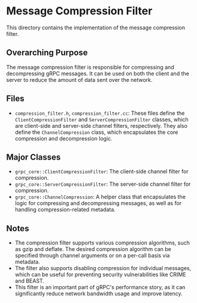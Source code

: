 # Message Compression Filter

This directory contains the implementation of the message compression filter.

## Overarching Purpose

The message compression filter is responsible for compressing and decompressing gRPC messages. It can be used on both the client and the server to reduce the amount of data sent over the network.

## Files

*   `compression_filter.h`, `compression_filter.cc`: These files define the `ClientCompressionFilter` and `ServerCompressionFilter` classes, which are client-side and server-side channel filters, respectively. They also define the `ChannelCompression` class, which encapsulates the core compression and decompression logic.

## Major Classes

*   `grpc_core::ClientCompressionFilter`: The client-side channel filter for compression.
*   `grpc_core::ServerCompressionFilter`: The server-side channel filter for compression.
*   `grpc_core::ChannelCompression`: A helper class that encapsulates the logic for compressing and decompressing messages, as well as for handling compression-related metadata.

## Notes

*   The compression filter supports various compression algorithms, such as gzip and deflate. The desired compression algorithm can be specified through channel arguments or on a per-call basis via metadata.
*   The filter also supports disabling compression for individual messages, which can be useful for preventing security vulnerabilities like CRIME and BEAST.
*   This filter is an important part of gRPC's performance story, as it can significantly reduce network bandwidth usage and improve latency.
